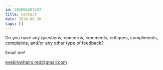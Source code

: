 ```yaml
---
id: 202006201337
title: Contact
date: 2020-06-20
tags: []
---
```


Do you have any questions, concerns, comments, critiques, compliments, complaints, and/or any other type of feedback?

Email me!

[eyebrowhairs.red@gmail.com](mailto:eyebrowhairs.red@gmail.com)

